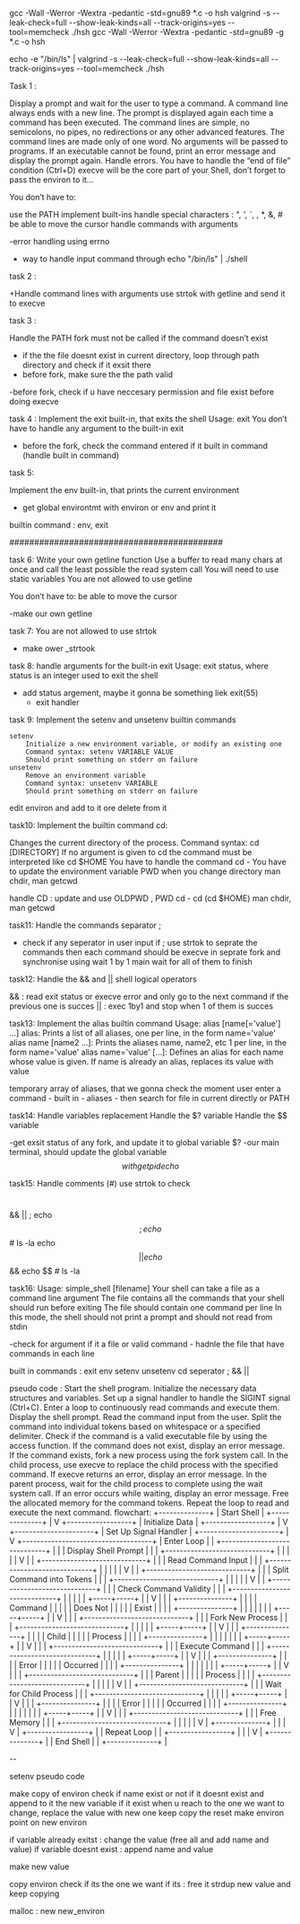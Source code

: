 gcc -Wall -Werror -Wextra -pedantic -std=gnu89 *.c -o hsh
valgrind -s --leak-check=full --show-leak-kinds=all --track-origins=yes --tool=memcheck ./hsh
gcc -Wall -Werror -Wextra -pedantic -std=gnu89 -g *.c -o hsh


echo -e "/bin/ls" | valgrind -s --leak-check=full --show-leak-kinds=all --track-origins=yes --tool=memcheck ./hsh

Task 1 :

Display a prompt and wait for the user to type a command. A command line always ends with a new line.
The prompt is displayed again each time a command has been executed.
The command lines are simple, no semicolons, no pipes, no redirections or any other advanced features.
The command lines are made only of one word. No arguments will be passed to programs.
If an executable cannot be found, print an error message and display the prompt again.
Handle errors.
You have to handle the “end of file” condition (Ctrl+D)
execve will be the core part of your Shell, don’t forget to pass the environ to it…

You don’t have to:

use the PATH
implement built-ins
handle special characters : ", ', `, \, *, &, #
be able to move the cursor
handle commands with arguments

-error handling using errno
- way to handle input command through echo "/bin/ls" | ./shell

task 2 :

+Handle command lines with arguments
use strtok with getline and send it to execve

task 3 :

Handle the PATH
fork must not be called if the command doesn’t exist

- if the the file doesnt exist in current directory, loop through path directory and check if it exsit there
- before fork, make sure the the path valid

-before fork, check if u have neccesary permission and file exist before doing execve


task 4 :
Implement the exit built-in, that exits the shell
Usage: exit
You don’t have to handle any argument to the built-in exit

- before the fork, check the command entered if it built in command
(handle built in command)

task 5:

Implement the env built-in, that prints the current environment
- get global environtmt with environ or env and print it

builtin command : env, exit

###########################################

task 6:
Write your own getline function
Use a buffer to read many chars at once and call the least possible the read system call
You will need to use static variables
You are not allowed to use getline

You don’t have to:
be able to move the cursor

-make our own getline

task 7:
You are not allowed to use strtok
- make ower _strtook

task 8:
handle arguments for the built-in exit
Usage: exit status, where status is an integer used to exit the shell

- add status argement, maybe it gonna be something liek exit(55)
    - exit handler

task 9:
Implement the setenv and unsetenv builtin commands

	setenv
		Initialize a new environment variable, or modify an existing one
		Command syntax: setenv VARIABLE VALUE
		Should print something on stderr on failure
	unsetenv
		Remove an environment variable
		Command syntax: unsetenv VARIABLE
		Should print something on stderr on failure

edit environ and add to it ore delete from it

task10:
Implement the builtin command cd:

Changes the current directory of the process.
Command syntax: cd [DIRECTORY]
If no argument is given to cd the command must be interpreted like cd $HOME
You have to handle the command cd -
You have to update the environment variable PWD when you change directory
man chdir, man getcwd

handle CD :
update and use OLDPWD , PWD
cd -
cd (cd $HOME)
man chdir, man getcwd

task11:
Handle the commands separator ;

- check if any seperator in user input
	if ;
		use strtok to seprate the commands
			then each command should be execve in seprate fork
			and synchronise using wait 1 by 1
			main wait for all of them to finish

task12:
Handle the && and || shell logical operators

&& : read exit status or execve error and only go to the next command if the previous one is succes
|| : exec 1by1 and stop when 1 of them is succes

task13:
Implement the alias builtin command
Usage: alias [name[='value'] ...]
alias: Prints a list of all aliases, one per line, in the form name='value'
alias name [name2 ...]: Prints the aliases name, name2, etc 1 per line, in the form name='value'
alias name='value' [...]: Defines an alias for each name whose value is given. If name is already an alias, replaces its value with value

temporary array of aliases, that we gonna check the moment user enter a command
	- built in
	- aliases
	- then search for file in current directly or PATH

task14:
Handle variables replacement
Handle the $? variable
Handle the $$ variable

-get exsit status of any fork, and update it to global variable $?
-our main terminal, should update the global variable $$ with getpid
echo $$

task15:
Handle comments (#)
use strtok to check
#
&&
||
;
echo $$; echo $$ # ls -la
echo $$|| echo $$ && echo $$ # ls -la

task16:
Usage: simple_shell [filename]
Your shell can take a file as a command line argument
The file contains all the commands that your shell should run before exiting
The file should contain one command per line
In this mode, the shell should not print a prompt and should not read from stdin

-check for argument if it a file or valid command
	- hadnle the file that have commands in each line



built in commands :
exit
env
setenv
unsetenv
cd
seperator ; && ||


pseudo code :
	Start the shell program.
	Initialize the necessary data structures and variables.
	Set up a signal handler to handle the SIGINT signal (Ctrl+C).
	Enter a loop to continuously read commands and execute them.
	Display the shell prompt.
	Read the command input from the user.
	Split the command into individual tokens based on whitespace or a specified delimiter.
	Check if the command is a valid executable file by using the access function.
	If the command does not exist, display an error message.
	If the command exists, fork a new process using the fork system call.
	In the child process, use execve to replace the child process with the specified command.
	If execve returns an error, display an error message.
	In the parent process, wait for the child process to complete using the wait system call.
	If an error occurs while waiting, display an error message.
	Free the allocated memory for the command tokens.
	Repeat the loop to read and execute the next command.
flowchart:
+--------------+
|  Start Shell |
+--------------+
        |
        V
+------------------+
| Initialize Data  |
+------------------+
        |
        V
+----------------------+
| Set Up Signal Handler |
+----------------------+
        |
        V
+------------------------------------+
|          Enter Loop                 |
|  +-----------------------------+   |
|  |     Display Shell Prompt     |   |
|  +-----------------------------+   |
|              |                     |
|              V                     |
|  +-----------------------------+   |
|  |   Read Command Input        |   |
|  +-----------------------------+   |
|              |                     |
|              V                     |
|  +-----------------------------+   |
|  |  Split Command into Tokens  |   |
|  +-----------------------------+   |
|              |                     |
|              V                     |
|  +-----------------------------+   |
|  |  Check Command Validity     |   |
|  +-----------------------------+   |
|              |                     |
|        +-----+-----+               |
|        V           |               |
|  +---------------+ |               |
|  |   Command     | |               |
|  |   Does Not    | |               |
|  |   Exist       | |               |
|  +---------------+ |               |
|              |     |               |
|        +-----+-----+               |
|        V           |               |
|  +-----------------------------+   |
|  |  Fork New Process           |   |
|  +-----------------------------+   |
|              |                     |
|        +-----+-----+               |
|        V           |               |
|  +---------------+ |               |
|  |   Child       | |               |
|  |   Process     | |               |
|  +---------------+ |               |
|              |     |               |
|        +-----+-----+               |
|        V           |               |
|  +-----------------------------+   |
|  |  Execute Command            |   |
|  +-----------------------------+   |
|              |                     |
|        +-----+-----+               |
|        V           |               |
|  +---------------+ |               |
|  |   Error       | |               |
|  |   Occurred    | |               |
|  +---------------+ |               |
|              |     |               |
|        +-----+-----+               |
|        V           |               |
|  +-----------------------------+   |
|  |  Parent       | |               |
|  |  Process      | |               |
|  +-----------------------------+   |
|              |                     |
|              V                     |
|  +-----------------------------+   |
|  |  Wait for Child Process     |   |
|  +-----------------------------+   |
|              |                     |
|        +-----+-----+               |
|        V           |               |
|  +---------------+ |               |
|  |   Error       | |               |
|  |   Occurred    | |               |
|  +---------------+ |               |
|              |     |               |
|        +-----+-----+               |
|        V           |               |
|  +-----------------------------+   |
|  |  Free Memory                |   |
|  +-----------------------------+   |
|              |                     |
|              V                     |
+--------------+                     |
        |                             |
        V                             |
+-----------------+                   |
|    Repeat Loop  |                   |
+-----------------+                   |
        |                             |
        V                             |
+--------------+                     |
|   End Shell   |                     |
+--------------+                     |


--

setenv pseudo code

make copy of environ
check if name exist or not
	if it doesnt exist
			and append to it the new variable
	if it exist
			when u reach to the one we want to change, replace the value with new one
				keep copy the reset
	make environ point on new environ


if variable already exitst : change the value (free all and add name and value)
if variable doesnt exist : append name and value



make new value

copy environ
	check if its the one we want
		if its :
			free it
			strdup new value
			and keep copying

malloc :
	new
	new_environ
